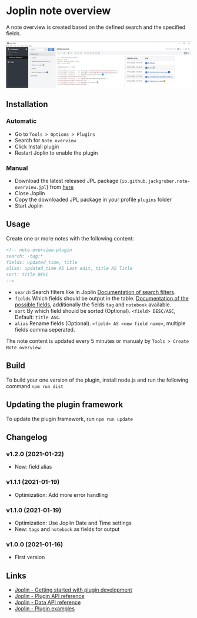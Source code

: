 # Joplin note overview

A note overview is created based on the defined search and the specified fields.

<img src=img/main.jpg>

## Installation

### Automatic

- Go to `Tools > Options > Plugins`
- Search for `Note overview`
- Click Install plugin
- Restart Joplin to enable the plugin

### Manual

- Download the latest released JPL package (`io.github.jackgruber.note-overview.jpl`) from [here](https://github.com/JackGruber/joplin-plugin-note-overview/releases/latest)
- Close Joplin
- Copy the downloaded JPL package in your profile `plugins` folder
- Start Joplin

## Usage

Create one or more notes with the following content:

```md
<!-- note-overview-plugin
search: -tag:*
fields: updated_time, title
alias: updated_time AS Last edit, title AS Title
sort: title DESC
-->
```

- `search` Search filters like in Joplin [Documentation of search filters](https://joplinapp.org/#search-filters).
- `fields` Which fields should be output in the table. [Documentation of the possible fields](https://joplinapp.org/api/references/rest_api/#properties), additionally the fields `tag` and `notebook` available.
- `sort` By which field should be sorted (Optional). `<field> DESC/ASC`, Default: `title ASC`.
- `alias` Rename fields (Optional). `<field> AS <new field name>`, multiple fields comma seperated.

The note content is updated every 5 minutes or manualy by `Tools > Create Note overview`.

## Build

To build your one version of the plugin, install node.js and run the following command `npm run dist`

## Updating the plugin framework

To update the plugin framework, run `npm run update`

## Changelog

### v1.2.0 (2021-01-22)

- New: field alias

### v1.1.1 (2021-01-19)

- Optimization: Add more error handling

### v1.1.0 (2021-01-19)

- Optimization: Use Joplin Date and Time settings
- New: `tags` and `notebook` as fields for output

### v1.0.0 (2021-01-16)

- First version

## Links

- [Joplin - Getting started with plugin development](https://joplinapp.org/api/get_started/plugins/)
- [Joplin - Plugin API reference](https://joplinapp.org/api/references/plugin_api/classes/joplin.html)
- [Joplin - Data API reference](https://joplinapp.org/api/references/rest_api/)
- [Joplin - Plugin examples](https://github.com/laurent22/joplin/tree/dev/packages/app-cli/tests/support/plugins)
